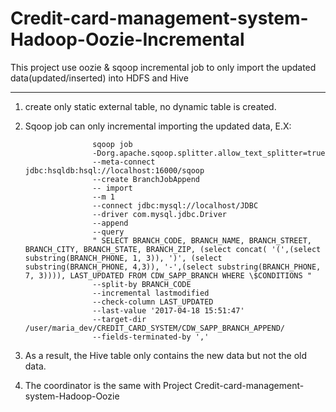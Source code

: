 # Credit-card-management-system-Hadoop-Oozie-Incremental
This project use oozie &amp; sqoop incremental job to only import the updated data(updated/inserted) into HDFS and Hive


------
1. create only static external table, no dynamic table is created.


2. Sqoop job can only incremental importing the updated data, E.X:
                      
                      sqoop job 
                      -Dorg.apache.sqoop.splitter.allow_text_splitter=true
                      --meta-connect jdbc:hsqldb:hsql://localhost:16000/sqoop 
                      --create BranchJobAppend
                      -- import 
                      --m 1
                      --connect jdbc:mysql://localhost/JDBC
                      --driver com.mysql.jdbc.Driver 
                      --append
                      --query  
                      " SELECT BRANCH_CODE, BRANCH_NAME, BRANCH_STREET, BRANCH_CITY, BRANCH_STATE, BRANCH_ZIP, (select concat( '(',(select                          substring(BRANCH_PHONE, 1, 3)), ')', (select substring(BRANCH_PHONE, 4,3)), '-',(select substring(BRANCH_PHONE, 7, 3)))), LAST_UPDATED FROM CDW_SAPP_BRANCH WHERE \$CONDITIONS " 
                      --split-by BRANCH_CODE
                      --incremental lastmodified
                      --check-column LAST_UPDATED
                      --last-value '2017-04-18 15:51:47'
                      --target-dir /user/maria_dev/CREDIT_CARD_SYSTEM/CDW_SAPP_BRANCH_APPEND/
                      --fields-terminated-by ','
                      
3. As a result, the Hive table only contains the new data but not the old data.


4. The coordinator is the same with Project Credit-card-management-system-Hadoop-Oozie
